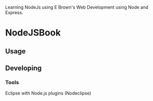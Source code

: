 Learning NodeJs using E Brown's Web Development using Node and Express.



# NodeJSBook



## Usage



## Developing



### Tools

Eclipse with Node.js plugins (Nodeclipse)